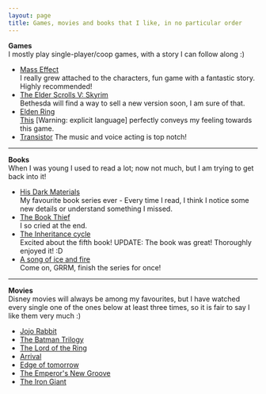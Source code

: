 ```yaml
---
layout: page
title: Games, movies and books that I like, in no particular order
---
```


**Games**  
I mostly play single-player/coop games, with a story I can follow along :)  

- [Mass Effect](https://en.wikipedia.org/wiki/Mass_Effect)  
    I really grew attached to the characters, fun game with a fantastic story. Highly recommended!
- [The Elder Scrolls V: Skyrim](https://en.wikipedia.org/wiki/The_Elder_Scrolls_V:_Skyrim)  
    Bethesda will find a way to sell a new version soon, I am sure of that.
- [Elden Ring](https://en.wikipedia.org/wiki/Elden_Ring)  
    [This](https://www.youtube.com/watch?v=D1H4o4FW-wA) [Warning: explicit language] perfectly conveys my feeling towards this game.
- [Transistor](https://en.wikipedia.org/wiki/Transistor_(video_game))  
    The music and voice acting is top notch!

---

**Books**  
When I was young I used to read a lot; now not much, but I am trying to get back into it!

- [His Dark Materials](https://en.wikipedia.org/wiki/His_Dark_Materials)  
    My favourite book series ever - Every time I read, I think I notice some new details or understand something I missed.
- [The Book Thief](https://en.wikipedia.org/wiki/The_Book_Thief)  
    I so cried at the end.
- [The Inheritance cycle](https://en.wikipedia.org/wiki/The_Inheritance_Cycle)  
    Excited about the fifth book! UPDATE: The book was great! Thoroughly enjoyed it! :D
- [A song of ice and fire](https://en.wikipedia.org/wiki/A_Song_of_Ice_and_Fire)  
    Come on, GRRM, finish the series for once!

---

**Movies**  
Disney movies will always be among my favourites, but I have watched every single one of the ones below at least three times, so it is fair to say I like them very much :)

- [Jojo Rabbit](https://en.wikipedia.org/wiki/Jojo_Rabbit)
- [The Batman Trilogy](https://en.wikipedia.org/wiki/Batman_Begins)
- [The Lord of the Ring](https://en.wikipedia.org/wiki/The_Lord_of_the_Rings_(film_series))
- [Arrival](https://en.wikipedia.org/wiki/Arrival_(film))
- [Edge of tomorrow](https://en.wikipedia.org/wiki/Edge_of_Tomorrow)
- [The Emperor's New Groove](https://en.wikipedia.org/wiki/The_Emperor%27s_New_Groove)
- [The Iron Giant](https://en.wikipedia.org/wiki/The_Iron_Giant)